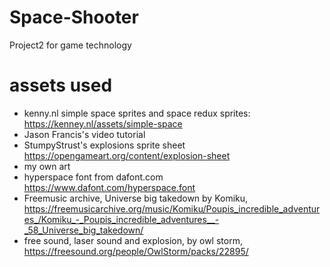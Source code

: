# Space-Shooter
Project2 for game technology

# assets used
- kenny.nl simple space sprites and space redux sprites: https://kenney.nl/assets/simple-space
- Jason Francis's video tutorial
- StumpyStrust's explosions sprite sheet https://opengameart.org/content/explosion-sheet
- my own art
- hyperspace font from dafont.com https://www.dafont.com/hyperspace.font
- Freemusic archive, Universe big takedown by Komiku, https://freemusicarchive.org/music/Komiku/Poupis_incredible_adventures_/Komiku_-_Poupis_incredible_adventures__-_58_Universe_big_takedown/
- free sound, laser sound and explosion, by owl storm, https://freesound.org/people/OwlStorm/packs/22895/
